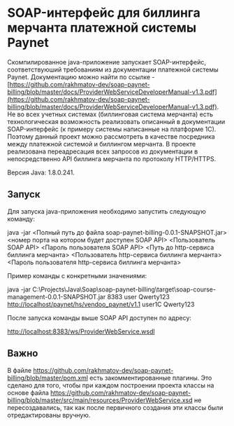 # SOAP-интерфейс для биллинга мерчанта платежной системы Paynet

Скомпилированное java-приложение запускает SOAP-интерфейс, соответствуюший требованиям из документации платежной системы Paynet. Документацию можно найти по ссылке - [https://github.com/rakhmatov-dev/soap-paynet-billing/blob/master/docs/ProviderWebServiceDeveloperManual-v1.3.pdf](https://github.com/rakhmatov-dev/soap-paynet-billing/blob/master/docs/ProviderWebServiceDeveloperManual-v1.3.pdf). Не во всех учетных системах (биллинговая система мерчанта) есть технологическая возможность реализовать описанный в документации SOAP-интерфейс (к примеру системы написанные на платформе 1С). Поэтому данный проект можно рассмотреть в качестве посредника между платежной системой и биллингом мерчанта. В проекте реализована переадресация всех запросов из документации в непосредственно API биллинга мерчанта по протоколу HTTP/HTTPS. 

Версия Java: 1.8.0.241.

## Запуск

Для запуска java-приложения необходимо запустить следующую команду:

java -jar <Полный путь до файла soap-paynet-billing-0.0.1-SNAPSHOT.jar> <номер порта на котором будет доступен SOAP API> <Пользователь SOAP API> <Пароль пользователя SOAP API> <Путь до http-сервиса биллинга мерчанта> <Пользователь http-сервиса биллинга мерчанта> <Пароль пользователя http-сервиса биллинга мерчанта>

Пример команды с конкретными значениями:

java -jar С:\Projects\Java\Soap\soap-paynet-billing\target\soap-course-management-0.0.1-SNAPSHOT.jar 8383 user Qwerty123 [http://localhost/paynet/hs/vendoo_paynet/v1.1](http://localhost/paynet/hs/vendoo_paynet/v1.1) user1C Qwerty123 

После запуска команды выше SOAP API доступен по адресу:

[http://localhost:8383/ws/ProviderWebService.wsdl](http://localhost:8383/ws/ProviderWebService.wsdl)

## Важно

В файле https://github.com/rakhmatov-dev/soap-paynet-billing/blob/master/pom.xml есть закомментированные плагины. Это сделано для того, чтобы при каждом построении проекта классы на основе файла https://github.com/rakhmatov-dev/soap-paynet-billing/blob/master/src/main/resources/ProviderWebService.xsd не пересоздавались, так как после первичного создания эти классы были отредактированы вручную.
